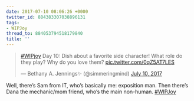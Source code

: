 ```yaml
---
date: 2017-07-10 08:06:26 +0000
twitter_id: 884383307038896131
tags:
- WIPJoy
thread_to: 884053794518179840
title: ''
---
```


<blockquote class="twitter-tweet"><p lang="en" dir="ltr"><a href="https://twitter.com/hashtag/WIPjoy?src=hash&amp;ref_src=twsrc%5Etfw">#WIPjoy</a> Day 10: Dish about a favorite side character! What role do they play? Why do you love them? <a href="https://t.co/0qZ5AT7LES">pic.twitter.com/0qZ5AT7LES</a></p>&mdash; Bethany A. Jennings✨ (@simmeringmind) <a href="https://twitter.com/simmeringmind/status/884267215859720192?ref_src=twsrc%5Etfw">July 10, 2017</a></blockquote>
<script async src="https://platform.twitter.com/widgets.js" charset="utf-8"></script>

Well, there’s Sam from IT, who’s basically me: exposition man. Then there’s Dana the mechanic/mom friend, who’s the main non-human. [#WIPJoy](https://twitter.com/hashtag/WIPJoy)
